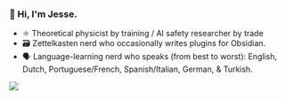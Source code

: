 ### 👋 Hi, I'm Jesse. 

- ⚛️ Theoretical physicist by training / AI safety researcher by trade
- 🗃 Zettelkasten nerd who occasionally writes plugins for Obsidian. 
- 🗣 Language-learning nerd who speaks (from best to worst): English, Dutch, Portuguese/French, Spanish/Italian, German, & Turkish. 

<img src="https://github-readme-stats.vercel.app/api?username=jqhoogland" />

